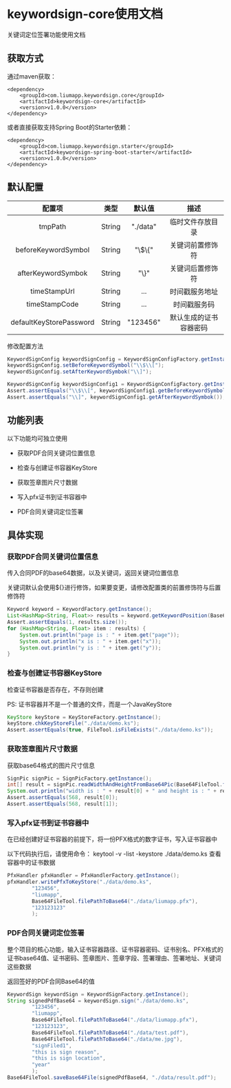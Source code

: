 # keywordsign-core使用文档

关键词定位签署功能使用文档

## 获取方式

通过maven获取：

````mxml
<dependency>
    <groupId>com.liumapp.keywordsign.core</groupId>
    <artifactId>keywordsign-core</artifactId>
    <version>v1.0.0</version>
</dependency>
````

或者直接获取支持Spring Boot的Starter依赖：

````mxml
<dependency>
    <groupId>com.liumapp.keywordsign.starter</groupId>
    <artifactId>keywordsign-spring-boot-starter</artifactId>
    <version>v1.0.0</version>
</dependency>    
````

## 默认配置

配置项 | 类型 | 默认值 | 描述
 :-:  | :-: | :-: | :-:
tmpPath | String | "./data" | 临时文件存放目录
beforeKeywordSymbol | String | "\\$\\{" | 关键词前置修饰符
afterKeywordSymbok | String | "\\}" | 关键词后置修饰符
timeStampUrl | String | ... | 时间戳服务地址
timeStampCode | String | ... | 时间戳服务码
defaultKeyStorePassword | String | "123456" | 默认生成的证书容器密码

修改配置方法

````java
KeywordSignConfig keywordSignConfig = KeywordSignConfigFactory.getInstance();
keywordSignConfig.setBeforeKeywordSymbol("\\$\\[");
keywordSignConfig.setAfterKeywordSymbok("\\]");

KeywordSignConfig keywordSignConfig1 = KeywordSignConfigFactory.getInstance();
Assert.assertEquals("\\$\\[", keywordSignConfig1.getBeforeKeywordSymbol());
Assert.assertEquals("\\]", keywordSignConfig1.getAfterKeywordSymbok());
````

## 功能列表

以下功能均可独立使用

* 获取PDF合同关键词位置信息

* 检查与创建证书容器KeyStore

* 获取签章图片尺寸数据

* 写入pfx证书到证书容器中

* PDF合同关键词定位签署

## 具体实现

### 获取PDF合同关键词位置信息

传入合同PDF的base64数据，以及关键词，返回关键词位置信息

关键词默认会使用${}进行修饰，如果要变更，请修改配置类的前置修饰符与后置修饰符

````java
Keyword keyword = KeywordFactory.getInstance();
List<HashMap<String, Float>> results = keyword.getKeywordPosition(Base64FileTool.filePathToBase64("./data/test.pdf"), "year");
Assert.assertEquals(1, results.size());
for (HashMap<String, Float> item : results) {
    System.out.println("page is : " + item.get("page"));
    System.out.println("x is : " + item.get("x"));
    System.out.println("y is : " + item.get("y"));
}
````

### 检查与创建证书容器KeyStore

检查证书容器是否存在，不存则创建

PS: 证书容器并不是一个普通的文件，而是一个JavaKeyStore

````java
KeyStore keyStore = KeyStoreFactory.getInstance();
keyStore.chkKeyStoreFile("./data/demo.ks");
Assert.assertEquals(true, FileTool.isFileExists("./data/demo.ks"));
````

### 获取签章图片尺寸数据

获取base64格式的图片尺寸信息

````java
SignPic signPic = SignPicFactory.getInstance();
int[] result = signPic.readWidthAndHeightFromBase64Pic(Base64FileTool.filePathToBase64("./data/me.jpg"));
System.out.println("width is : " + result[0] + " and height is : " + result[1]);
Assert.assertEquals(568, result[0]);
Assert.assertEquals(568, result[1]);
````

### 写入pfx证书到证书容器中

在已经创建好证书容器的前提下，将一份PFX格式的数字证书，写入证书容器中

以下代码执行后，请使用命令： keytool -v -list -keystore ./data/demo.ks 查看容器中的证书数据

````java
PfxHandler pfxHandler = PfxHandlerFactory.getInstance();
pfxHandler.writePfxToKeyStore("./data/demo.ks",
        "123456",
        "liumapp",
        Base64FileTool.filePathToBase64("./data/liumapp.pfx"),
        "123123123"
        );
````

### PDF合同关键词定位签署

整个项目的核心功能，输入证书容器路径、证书容器密码、证书别名、PFX格式的证书base64值、证书密码、签章图片、签章字段、签署理由、签署地址、关键词这些数据

返回签好的PDF合同Base64的值

````java
KeywordSign keywordSign = KeywordSignFactory.getInstance();
String signedPdfBase64 = keywordSign.sign("./data/demo.ks",
        "123456",
        "liumapp",
        Base64FileTool.filePathToBase64("./data/liumapp.pfx"),
        "123123123",
        Base64FileTool.filePathToBase64("./data/test.pdf"),
        Base64FileTool.filePathToBase64("./data/me.jpg"),
        "signFiled1",
        "this is sign reason",
        "this is sign location",
        "year"
        );
Base64FileTool.saveBase64File(signedPdfBase64, "./data/result.pdf");
````